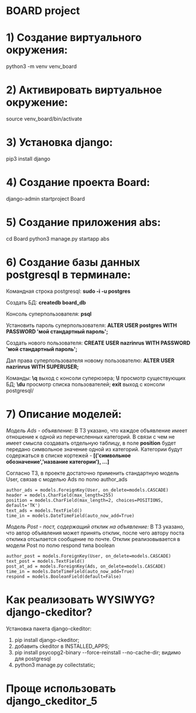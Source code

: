 # BOARD project

# 1) Создание виртуального окружения:
python3 -m venv venv_board
# 2) Активировать виртуальное окружение:
source venv_board/bin/activate
# 3) Установка django:
pip3 install django
# 4) Создание проекта Board:
django-admin startproject Board
# 5) Создание приложения abs:
cd Board
python3 manage.py startapp abs
# 6) Создание базы данных postgresql в терминале:
Командная строка postgresql:
**sudo -i -u postgres**

Создать БД:
**createdb board_db**

Консоль суперпользователя:
**psql**

Установить пароль суперпользователя:
**ALTER USER postgres WITH PASSWORD 'мой стандартный пароль';**

Создать нового пользователя:
**CREATE USER nazrinrus WITH PASSWORD 'мой стандартный пароль';**

Дал права суперпользователя новому пользователю:
**ALTER USER nazrinrus WITH SUPERUSER;**

Команды: 
**\q** выход с консоли суперюзера;
**\l** просмотр существующих БД;
**\du** просмотр списка пользователей;
**exit** выход с консоли postgresql/

# 7) Описание моделей:
*Модель Ads - объявление:*
В ТЗ указано, что каждое объявление имеет отношение к одной из перечисленных категорий. В связи с чем не имеет смысла
создавать отдельную таблицу, в поле **position** будет передано символьное значение одной из категорий.
Категории будут содержаться в списке кортежей - **[('символьное обозначение','название категории'), ...]**

Согласно ТЗ, в проекте достаточно применить стандартную модель User, связав с моделью Ads по полю author_ads

    author_ads = models.ForeignKey(User, on_delete=models.CASCADE)
    header = models.CharField(max_length=255)
    position = models.CharField(max_length=2, choices=POSITIONS, default='TK')
    text_ads = models.TextField()
    time_in = models.DateTimeField(auto_now_add=True)

*Модель Post - пост, содержащий отклик на объявление:*
В ТЗ указано, что автор объявления может принять отклик, после чего автору поста отклика отсылается сообщение по почте.
Отклик реализовывается в модели Post по полю respond типа boolean

    author_post = models.ForeignKey(User, on_delete=models.CASCADE)
    text_post = models.TextField()
    post_at_ad = models.ForeignKey(Ads, on_delete=models.CASCADE)
    time_in = models.DateTimeField(auto_now_add=True)
    respond = models.BooleanField(default=False)

# Как реализовать WYSIWYG? django-ckeditor?
Установка пакета django-ckeditor:
1) pip install django-ckeditor; 
2) добавить ckeditor в INSTALLED_APPS; 
3) pip install psycopg2-binary --force-reinstall --no-cache-dir; видимо для postgresql
4) python3 manage.py collectstatic;

# Проще использовать django_ckeditor_5
